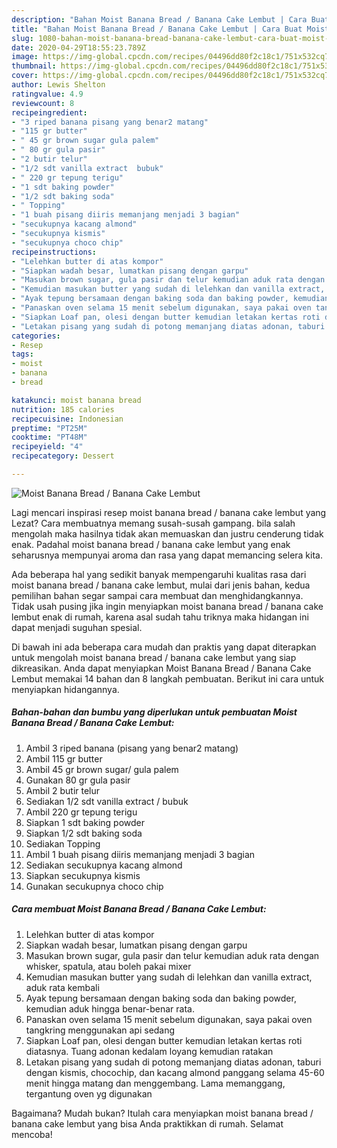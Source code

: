 ```yaml
---
description: "Bahan Moist Banana Bread / Banana Cake Lembut | Cara Buat Moist Banana Bread / Banana Cake Lembut Yang Paling Enak"
title: "Bahan Moist Banana Bread / Banana Cake Lembut | Cara Buat Moist Banana Bread / Banana Cake Lembut Yang Paling Enak"
slug: 1080-bahan-moist-banana-bread-banana-cake-lembut-cara-buat-moist-banana-bread-banana-cake-lembut-yang-paling-enak
date: 2020-04-29T18:55:23.789Z
image: https://img-global.cpcdn.com/recipes/04496dd80f2c18c1/751x532cq70/moist-banana-bread-banana-cake-lembut-foto-resep-utama.jpg
thumbnail: https://img-global.cpcdn.com/recipes/04496dd80f2c18c1/751x532cq70/moist-banana-bread-banana-cake-lembut-foto-resep-utama.jpg
cover: https://img-global.cpcdn.com/recipes/04496dd80f2c18c1/751x532cq70/moist-banana-bread-banana-cake-lembut-foto-resep-utama.jpg
author: Lewis Shelton
ratingvalue: 4.9
reviewcount: 8
recipeingredient:
- "3 riped banana pisang yang benar2 matang"
- "115 gr butter"
- " 45 gr brown sugar gula palem"
- " 80 gr gula pasir"
- "2 butir telur"
- "1/2 sdt vanilla extract  bubuk"
- " 220 gr tepung terigu"
- "1 sdt baking powder"
- "1/2 sdt baking soda"
- " Topping"
- "1 buah pisang diiris memanjang menjadi 3 bagian"
- "secukupnya kacang almond"
- "secukupnya kismis"
- "secukupnya choco chip"
recipeinstructions:
- "Lelehkan butter di atas kompor"
- "Siapkan wadah besar, lumatkan pisang dengan garpu"
- "Masukan brown sugar, gula pasir dan telur kemudian aduk rata dengan whisker, spatula, atau boleh pakai mixer"
- "Kemudian masukan butter yang sudah di lelehkan dan vanilla extract, aduk rata kembali"
- "Ayak tepung bersamaan dengan baking soda dan baking powder, kemudian aduk hingga benar-benar rata."
- "Panaskan oven selama 15 menit sebelum digunakan, saya pakai oven tangkring menggunakan api sedang"
- "Siapkan Loaf pan, olesi dengan butter kemudian letakan kertas roti diatasnya. Tuang adonan kedalam loyang kemudian ratakan"
- "Letakan pisang yang sudah di potong memanjang diatas adonan, taburi dengan kismis, chocochip, dan kacang almond panggang selama 45-60 menit hingga matang dan menggembang. Lama memanggang, tergantung oven yg digunakan"
categories:
- Resep
tags:
- moist
- banana
- bread

katakunci: moist banana bread 
nutrition: 185 calories
recipecuisine: Indonesian
preptime: "PT25M"
cooktime: "PT48M"
recipeyield: "4"
recipecategory: Dessert

---
```



![Moist Banana Bread / Banana Cake Lembut](https://img-global.cpcdn.com/recipes/04496dd80f2c18c1/751x532cq70/moist-banana-bread-banana-cake-lembut-foto-resep-utama.jpg)

Lagi mencari inspirasi resep moist banana bread / banana cake lembut yang Lezat? Cara membuatnya memang susah-susah gampang. bila salah mengolah maka hasilnya tidak akan memuaskan dan justru cenderung tidak enak. Padahal moist banana bread / banana cake lembut yang enak seharusnya mempunyai aroma dan rasa yang dapat memancing selera kita.



Ada beberapa hal yang sedikit banyak mempengaruhi kualitas rasa dari moist banana bread / banana cake lembut, mulai dari jenis bahan, kedua pemilihan bahan segar sampai cara membuat dan menghidangkannya. Tidak usah pusing jika ingin menyiapkan moist banana bread / banana cake lembut enak di rumah, karena asal sudah tahu triknya maka hidangan ini dapat menjadi suguhan spesial.


Di bawah ini ada beberapa cara mudah dan praktis yang dapat diterapkan untuk mengolah moist banana bread / banana cake lembut yang siap dikreasikan. Anda dapat menyiapkan Moist Banana Bread / Banana Cake Lembut memakai 14 bahan dan 8 langkah pembuatan. Berikut ini cara untuk menyiapkan hidangannya.

<!--inarticleads1-->

##### Bahan-bahan dan bumbu yang diperlukan untuk pembuatan Moist Banana Bread / Banana Cake Lembut:

1. Ambil 3 riped banana (pisang yang benar2 matang)
1. Ambil 115 gr butter
1. Ambil  45 gr brown sugar/ gula palem
1. Gunakan  80 gr gula pasir
1. Ambil 2 butir telur
1. Sediakan 1/2 sdt vanilla extract / bubuk
1. Ambil  220 gr tepung terigu
1. Siapkan 1 sdt baking powder
1. Siapkan 1/2 sdt baking soda
1. Sediakan  Topping
1. Ambil 1 buah pisang diiris memanjang menjadi 3 bagian
1. Sediakan secukupnya kacang almond
1. Siapkan secukupnya kismis
1. Gunakan secukupnya choco chip




<!--inarticleads2-->

##### Cara membuat Moist Banana Bread / Banana Cake Lembut:

1. Lelehkan butter di atas kompor
1. Siapkan wadah besar, lumatkan pisang dengan garpu
1. Masukan brown sugar, gula pasir dan telur kemudian aduk rata dengan whisker, spatula, atau boleh pakai mixer
1. Kemudian masukan butter yang sudah di lelehkan dan vanilla extract, aduk rata kembali
1. Ayak tepung bersamaan dengan baking soda dan baking powder, kemudian aduk hingga benar-benar rata.
1. Panaskan oven selama 15 menit sebelum digunakan, saya pakai oven tangkring menggunakan api sedang
1. Siapkan Loaf pan, olesi dengan butter kemudian letakan kertas roti diatasnya. Tuang adonan kedalam loyang kemudian ratakan
1. Letakan pisang yang sudah di potong memanjang diatas adonan, taburi dengan kismis, chocochip, dan kacang almond panggang selama 45-60 menit hingga matang dan menggembang. Lama memanggang, tergantung oven yg digunakan




Bagaimana? Mudah bukan? Itulah cara menyiapkan moist banana bread / banana cake lembut yang bisa Anda praktikkan di rumah. Selamat mencoba!
